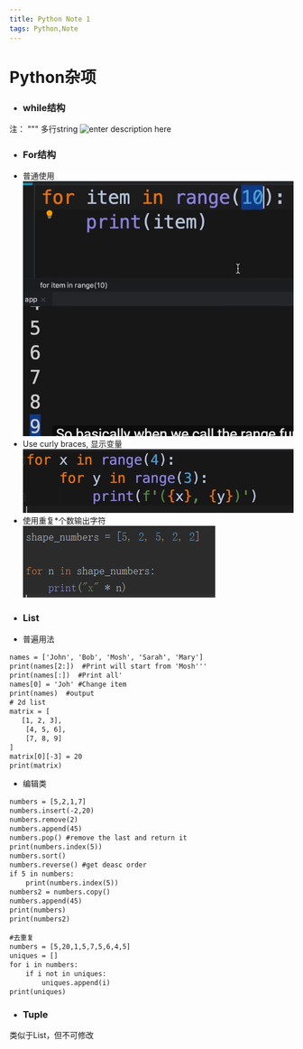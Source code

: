 ```yaml
---
title: Python Note 1
tags: Python,Note
---
```

# Python杂项

+ ### while结构
 注： """  多行string
![enter description here](/images/1570501535887.png)

+ ### For结构
 * 普通使用
 ![enter description here](./images/1570516202093.png)
 * Use curly braces, 显示变量
![enter description here](./images/1570516527166.png)
 * 使用重复*个数输出字符
 ![enter description here](./images/1570517022147.png)

+ ### List
* 普遍用法
```
names = ['John', 'Bob', 'Mosh', 'Sarah', 'Mary']
print(names[2:])  #Print will start from 'Mosh'''
print(names[:])  #Print all'
names[0] = 'Joh' #Change item
print(names)  #output
# 2d list
matrix = [
   [1, 2, 3],
    [4, 5, 6],
    [7, 8, 9]
]
matrix[0][-3] = 20
print(matrix)
```
* 编辑类

```
numbers = [5,2,1,7]
numbers.insert(-2,20)
numbers.remove(2)
numbers.append(45)
numbers.pop() #remove the last and return it
print(numbers.index(5))
numbers.sort()
numbers.reverse() #get deasc order
if 5 in numbers:
    print(numbers.index(5))
numbers2 = numbers.copy()
numbers.append(45)
print(numbers)
print(numbers2)

#去重复
numbers = [5,20,1,5,7,5,6,4,5]
uniques = []
for i in numbers:
    if i not in uniques:
        uniques.append(i)
print(uniques)
```

+ ### Tuple
 类似于List，但不可修改
